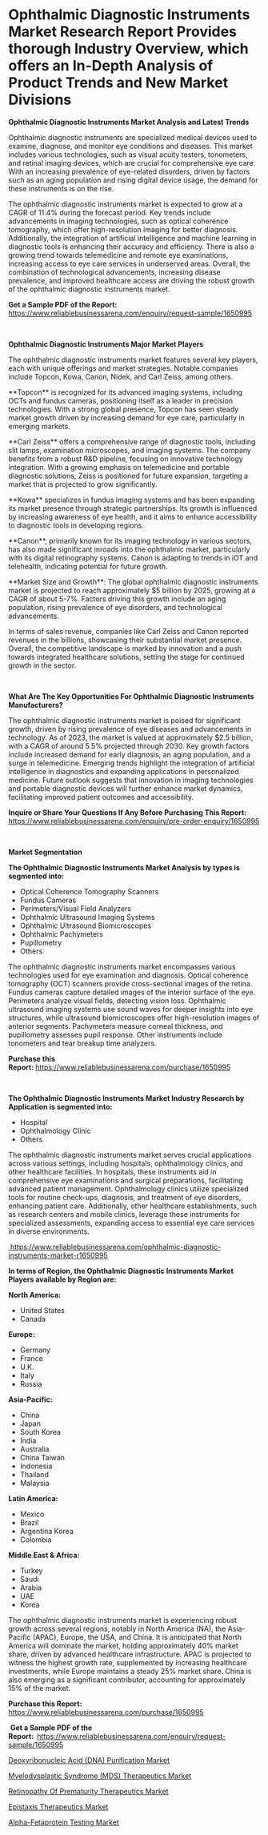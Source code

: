<p><h1>Ophthalmic Diagnostic Instruments Market Research Report Provides thorough Industry Overview, which offers an In-Depth Analysis of Product Trends and New Market Divisions</h1></p><p><strong>Ophthalmic Diagnostic Instruments Market Analysis and Latest Trends</strong></p>
<p><p>Ophthalmic diagnostic instruments are specialized medical devices used to examine, diagnose, and monitor eye conditions and diseases. This market includes various technologies, such as visual acuity testers, tonometers, and retinal imaging devices, which are crucial for comprehensive eye care. With an increasing prevalence of eye-related disorders, driven by factors such as an aging population and rising digital device usage, the demand for these instruments is on the rise.</p><p>The ophthalmic diagnostic instruments market is expected to grow at a CAGR of 11.4% during the forecast period. Key trends include advancements in imaging technologies, such as optical coherence tomography, which offer high-resolution imaging for better diagnosis. Additionally, the integration of artificial intelligence and machine learning in diagnostic tools is enhancing their accuracy and efficiency. There is also a growing trend towards telemedicine and remote eye examinations, increasing access to eye care services in underserved areas. Overall, the combination of technological advancements, increasing disease prevalence, and improved healthcare access are driving the robust growth of the ophthalmic diagnostic instruments market.</p></p>
<p><strong>Get a Sample PDF of the Report:&nbsp;</strong> <a href="https://www.reliablebusinessarena.com/enquiry/request-sample/1650995?utm_campaign=2175&utm_medium=2&utm_source=Github&utm_content=ia&utm_term=03032025&utm_id=ophthalmic-diagnostic-instruments">https://www.reliablebusinessarena.com/enquiry/request-sample/1650995</a></p>
<p>&nbsp;</p>
<p><strong>Ophthalmic Diagnostic Instruments Major Market Players</strong></p>
<p><p>The ophthalmic diagnostic instruments market features several key players, each with unique offerings and market strategies. Notable companies include Topcon, Kowa, Canon, Nidek, and Carl Zeiss, among others. </p><p>**Topcon** is recognized for its advanced imaging systems, including OCTs and fundus cameras, positioning itself as a leader in precision technologies. With a strong global presence, Topcon has seen steady market growth driven by increasing demand for eye care, particularly in emerging markets.</p><p>**Carl Zeiss** offers a comprehensive range of diagnostic tools, including slit lamps, examination microscopes, and imaging systems. The company benefits from a robust R&D pipeline, focusing on innovative technology integration. With a growing emphasis on telemedicine and portable diagnostic solutions, Zeiss is positioned for future expansion, targeting a market that is projected to grow significantly.</p><p>**Kowa** specializes in fundus imaging systems and has been expanding its market presence through strategic partnerships. Its growth is influenced by increasing awareness of eye health, and it aims to enhance accessibility to diagnostic tools in developing regions.</p><p>**Canon**, primarily known for its imaging technology in various sectors, has also made significant inroads into the ophthalmic market, particularly with its digital retinography systems. Canon is adapting to trends in iOT and telehealth, indicating potential for future growth.</p><p>**Market Size and Growth**: The global ophthalmic diagnostic instruments market is projected to reach approximately $5 billion by 2025, growing at a CAGR of about 5-7%. Factors driving this growth include an aging population, rising prevalence of eye disorders, and technological advancements.</p><p>In terms of sales revenue, companies like Carl Zeiss and Canon reported revenues in the billions, showcasing their substantial market presence. Overall, the competitive landscape is marked by innovation and a push towards integrated healthcare solutions, setting the stage for continued growth in the sector.</p></p>
<p>&nbsp;</p>
<p><strong>What Are The Key Opportunities For Ophthalmic Diagnostic Instruments Manufacturers?</strong></p>
<p><p>The ophthalmic diagnostic instruments market is poised for significant growth, driven by rising prevalence of eye diseases and advancements in technology. As of 2023, the market is valued at approximately $2.5 billion, with a CAGR of around 5.5% projected through 2030. Key growth factors include increased demand for early diagnosis, an aging population, and a surge in telemedicine. Emerging trends highlight the integration of artificial intelligence in diagnostics and expanding applications in personalized medicine. Future outlook suggests that innovation in imaging technologies and portable diagnostic devices will further enhance market dynamics, facilitating improved patient outcomes and accessibility.</p></p>
<p><strong>Inquire or Share Your Questions If Any Before Purchasing This Report:</strong> <a href="https://www.reliablebusinessarena.com/enquiry/pre-order-enquiry/1650995?utm_campaign=2175&utm_medium=2&utm_source=Github&utm_content=ia&utm_term=03032025&utm_id=ophthalmic-diagnostic-instruments">https://www.reliablebusinessarena.com/enquiry/pre-order-enquiry/1650995</a></p>
<p>&nbsp;</p>
<p><strong>Market Segmentation</strong></p>
<p><strong>The Ophthalmic Diagnostic Instruments Market Analysis by types is segmented into:</strong></p>
<p><ul><li>Optical Coherence Tomography Scanners</li><li>Fundus Cameras</li><li>Perimeters/Visual Field Analyzers</li><li>Ophthalmic Ultrasound Imaging Systems</li><li>Ophthalmic Ultrasound Biomicroscopes</li><li>Ophthalmic Pachymeters</li><li>Pupillometry</li><li>Others</li></ul></p>
<p><p>The ophthalmic diagnostic instruments market encompasses various technologies used for eye examination and diagnosis. Optical coherence tomography (OCT) scanners provide cross-sectional images of the retina. Fundus cameras capture detailed images of the interior surface of the eye. Perimeters analyze visual fields, detecting vision loss. Ophthalmic ultrasound imaging systems use sound waves for deeper insights into eye structures, while ultrasound biomicroscopes offer high-resolution images of anterior segments. Pachymeters measure corneal thickness, and pupillometry assesses pupil response. Other instruments include tonometers and tear breakup time analyzers.</p></p>
<p><strong>Purchase this Report:&nbsp;</strong><a href="https://www.reliablebusinessarena.com/purchase/1650995?utm_campaign=2175&utm_medium=2&utm_source=Github&utm_content=ia&utm_term=03032025&utm_id=ophthalmic-diagnostic-instruments">https://www.reliablebusinessarena.com/purchase/1650995</a></p>
<p>&nbsp;</p>
<p><strong>The Ophthalmic Diagnostic Instruments Market Industry Research by Application is segmented into:</strong></p>
<p><ul><li>Hospital</li><li>Ophthalmology Clinic</li><li>Others</li></ul></p>
<p><p>The ophthalmic diagnostic instruments market serves crucial applications across various settings, including hospitals, ophthalmology clinics, and other healthcare facilities. In hospitals, these instruments aid in comprehensive eye examinations and surgical preparations, facilitating advanced patient management. Ophthalmology clinics utilize specialized tools for routine check-ups, diagnosis, and treatment of eye disorders, enhancing patient care. Additionally, other healthcare establishments, such as research centers and mobile clinics, leverage these instruments for specialized assessments, expanding access to essential eye care services in diverse environments.</p></p>
<p><a href="https://www.reliablebusinessarena.com/ophthalmic-diagnostic-instruments-market-r1650995?utm_campaign=2175&utm_medium=2&utm_source=Github&utm_content=ia&utm_term=03032025&utm_id=ophthalmic-diagnostic-instruments">&nbsp;https://www.reliablebusinessarena.com/ophthalmic-diagnostic-instruments-market-r1650995</a></p>
<p><strong>In terms of Region, the Ophthalmic Diagnostic Instruments Market Players available by Region are:</strong></p>
<p>
    <p> <strong> North America: </strong>
        <ul>
            <li>United States</li>
            <li>Canada</li>
        </ul>
        </p> 
    <p> <strong> Europe: </strong>
        <ul>
            <li>Germany</li>
            <li>France</li>
            <li>U.K.</li>
            <li>Italy</li>
            <li>Russia</li>
        </ul>
        </p> 
    <p> <strong> Asia-Pacific: </strong>
        <ul>
            <li>China</li>
            <li>Japan</li>
            <li>South Korea</li>
            <li>India</li>
            <li>Australia</li>
            <li>China Taiwan</li>
            <li>Indonesia</li>
            <li>Thailand</li>
            <li>Malaysia</li>
        </ul>
        </p> 
    <p> <strong> Latin America: </strong>
        <ul>
            <li>Mexico</li>
            <li>Brazil</li>
            <li>Argentina Korea</li>
            <li>Colombia</li>
        </ul>
        </p> 
    <p> <strong> Middle East & Africa: </strong>
        <ul>
            <li>Turkey</li>
            <li>Saudi</li>
            <li>Arabia</li>
            <li>UAE</li>
            <li>Korea</li>
        </ul>
    </p>
    </p>
<p><p>The ophthalmic diagnostic instruments market is experiencing robust growth across several regions, notably in North America (NA), the Asia-Pacific (APAC), Europe, the USA, and China. It is anticipated that North America will dominate the market, holding approximately 40% market share, driven by advanced healthcare infrastructure. APAC is projected to witness the highest growth rate, supplemented by increasing healthcare investments, while Europe maintains a steady 25% market share. China is also emerging as a significant contributor, accounting for approximately 15% of the market.</p></p>
<p><strong>Purchase this Report: </strong><a href="https://www.reliablebusinessarena.com/purchase/1650995?utm_campaign=2175&utm_medium=2&utm_source=Github&utm_content=ia&utm_term=03032025&utm_id=ophthalmic-diagnostic-instruments">https://www.reliablebusinessarena.com/purchase/1650995</a></p>
<p>&nbsp;<strong>Get a Sample PDF of the Report:&nbsp;&nbsp;</strong><a href="https://www.reliablebusinessarena.com/enquiry/request-sample/1650995?utm_campaign=2175&utm_medium=2&utm_source=Github&utm_content=ia&utm_term=03032025&utm_id=ophthalmic-diagnostic-instruments">https://www.reliablebusinessarena.com/enquiry/request-sample/1650995</a></p>
<p><strong></strong></p>
<p><p><a href="https://github.com/lugnabirue/Market-Research-Report-List-1/blob/main/deoxyribonucleic-acid-dna-purification-market.md?utm_campaign=2175&utm_medium=2&utm_source=Github&utm_content=ia&utm_term=03032025&utm_id=ophthalmic-diagnostic-instruments">Deoxyribonucleic Acid (DNA) Purification Market</a></p><p><a href="https://github.com/shpirttangim48/Market-Research-Report-List-1/blob/main/myelodysplastic-syndrome-mds-therapeutics-market.md?utm_campaign=2175&utm_medium=2&utm_source=Github&utm_content=ia&utm_term=03032025&utm_id=ophthalmic-diagnostic-instruments">Myelodysplastic Syndrome (MDS) Therapeutics Market</a></p><p><a href="https://github.com/snelldimkeod/Market-Research-Report-List-1/blob/main/retinopathy-of-prematurity-therapeutics-market.md?utm_campaign=2175&utm_medium=2&utm_source=Github&utm_content=ia&utm_term=03032025&utm_id=ophthalmic-diagnostic-instruments">Retinopathy Of Prematurity Therapeutics Market</a></p><p><a href="https://github.com/gakpasulgun/Market-Research-Report-List-1/blob/main/epistaxis-therapeutics-market.md?utm_campaign=2175&utm_medium=2&utm_source=Github&utm_content=ia&utm_term=03032025&utm_id=ophthalmic-diagnostic-instruments">Epistaxis Therapeutics Market</a></p><p><a href="https://github.com/PeterParrish5/Market-Research-Report-List-7/blob/main/alpha-fetaprotein-testing-market.md?utm_campaign=2175&utm_medium=2&utm_source=Github&utm_content=ia&utm_term=03032025&utm_id=ophthalmic-diagnostic-instruments">Alpha-Fetaprotein Testing Market</a></p></p>